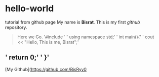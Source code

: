 # hello-world
tutorial from github page
My name is **Bisrat**.
This is my first *github* repository.
> Here we Go.
'#include <iostream>'
'  using namespace std;'
'  int main(){'
'  cout << "Hello, This is me, Bisrat";'
  
'  return 0;'
'  }'
---
[My Github](https://github.com/BisRyy0
